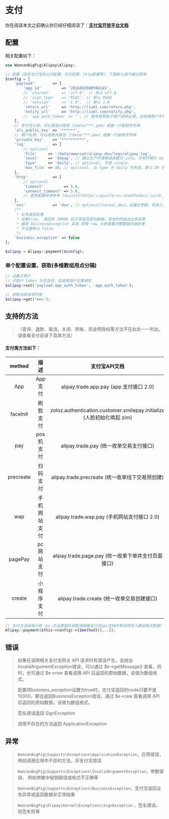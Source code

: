 # 支付

你在阅读本文之前确认你已经仔细阅读了：[**支付宝开放平台文档**](https://docs.open.alipay.com/)

## 配置

相关配置如下：

```php
use WannanBigPig\Alipay\Alipay;

// 配置（包含支付宝的公共配置，日志配置，http配置等），下面默认值不建议修改
$config = [
    'payload'        => [
        'app_id'         => '2016092600598145',
        // 'charset'     => 'utf-8', // 默认 utf-8
        // 'sign_type'   => 'RSA2', // 默认 RSA2
        // 'version'     => '1.0',  // 默认 1.0
        'return_url'     => 'http://liuml.com/return.php',
        'notify_url'     => 'http://liuml.com/notify.php',
        // 'app_auth_token' => '', // 服务商帮助子商户调用必填，自调用商户不填
    ],
    // 支付宝公钥，可以是绝对路径（/data/***.pem）或着一行秘钥字符串
    'ali_public_key' => '******',
    // 商户私钥，可以是绝对路径（/data/***.pem）或着一行秘钥字符串
    'private_key'    => '**********',
    'log'            => [
        // optional
        'file'     => '/data/wwwroot/alipay.dev/logs/alipay.log',
        'level'    => 'debug', // 建议生产环境等级调整为 info，开发环境为 debug
        'type'     => 'daily', // optional, 可选 single.
        'max_file' => 30, // optional, 当 type 为 daily 时有效，默认 30 天
    ],
    'http'           => [
        // optional
        'timeout'         => 5.0,
        'connect_timeout' => 5.0,
        // 更多配置项请参考 [Guzzle](https://guzzle-cn.readthedocs.io/zh_CN/latest/request-options.html)
    ],
    'env'            => 'dev', // optional[normal,dev],设置此参数，将进入沙箱模式，不传默认正式环境
    /**
     * 业务返回处理
     * 设置true， 返回码 10000 则正常返回成功数据，其他的则抛出业务异常
     * 捕获 BusinessException 异常 获取 raw 元素查看完整数据并做处理
     * 不设置默认 false
     */
    'business_exception' => false
];

$alipay = Alipay::payment($config);
```

### 单个配置设置、获取\(多维数组用点分隔\)

```php
// 设置子商户
// 子商户 token 为可选项，自调用商户无需填写
$alipay->set('payload.app_auth_token', 'app_auth_token');

// 获取当前请求环境
$alipay->get('env');
```

## 支持的方法

> （查询、退款、取消、关闭、转账、资金预授权等方法不在此处一一列出，请查看支付目录下具体方法）



#### 支付类方法如下：

| method | 描述 | 支付宝API文档 |
| :---: | :---: | :---: |
| App | App支付 | alipay.trade.app.pay \(app 支付接口 2.0\) |
| faceInit | 刷脸支付 | zoloz.authentication.customer.smilepay.initialize \(人脸初始化唤起 zim\) |
| pay | pos机支付 | alipay.trade.pay \(统一收单交易支付接口\) |
| precreate | 扫码支付 | alipay.trade.precreate \(统一收单线下交易预创建\) |
| wap | 手机网站支付 | alipay.trade.wap.pay \(手机网站支付接口 2.0\) |
| pagePay | pc网站支付 | alipay.trade.page.pay \(统一收单下单并支付页面接口\) |
| create | 小程序支付 | alipay.trade.create \(统一收单交易创建接口\) |

```php
// 支付方法调用示例（ps:方法里面的参数请根据支付宝api文档传参说明传入数组格式数据）
Alipay::payment($this->config)->{$method}([...]);
```

## 错误

> 如果在调用相关支付宝网关 API 请求时有错误产生，会抛出 InvalidArgumentException错误，可以通过 $e-&gt;getMessage\(\) 查看，同时，也可通过 $e-&gt;raw 查看调用 API 后返回的原始数据，该值为数组格式。
>
> 配置项business\_exception设置为true时，支付宝返回的code只要不是10000，都会返回BusinessException错误，通过 $e-&gt;raw 查看调用 API 后返回的原始数据，该值为数组格式。
>
> 签名错误返回 SignException
>
> 调用不存在的方法返回 ApplicationException

 

## 异常

> `WannanBigPig\Supports\Exceptions\ApplicationException`，应用错误，例如调用应用中不存的方法，非支付宝错误
>
> `WannanBigPig\Supports\Exceptions\InvalidArgumentException`，参数错误， 例如参数中秘钥路径或格式不正确等
>
> `WannanBigPig\Supports\Exceptions\BusinessException`，支付宝返回业务异常或返回数据非正常结果
>
> `WannanBigPig\Alipay\Kernel\Exceptions\SignException` ，签名错误，验签失败等

 

